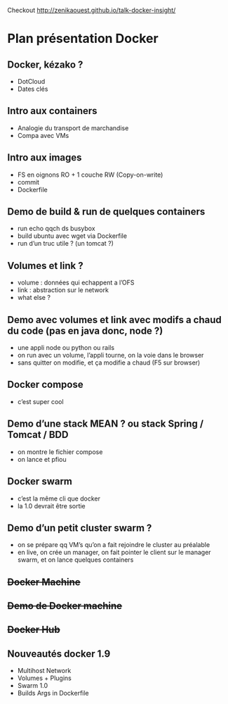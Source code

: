 Checkout http://zenikaouest.github.io/talk-docker-insight/

# Plan présentation Docker

## Docker, kézako ?
- DotCloud
- Dates clés

## Intro aux containers
- Analogie du transport de marchandise
- Compa avec VMs

## Intro aux images
- FS en oignons RO + 1 couche RW (Copy-on-write)
- commit
- Dockerfile

## Demo de build & run de quelques containers
- run echo qqch ds busybox
- build ubuntu avec wget via Dockerfile
- run d’un truc utile ? (un tomcat ?)

## Volumes et link ?
- volume : données qui echappent a l’OFS
- link : abstraction sur le network
- what else ?

## Demo avec volumes et link avec modifs a chaud du code (pas en java donc, node ?)
- une appli node ou python ou rails
- on run avec un volume, l’appli tourne, on la voie dans le browser
- sans quitter on modifie, et ça modifie a chaud (F5 sur browser)
 

## Docker compose
- c’est super cool

## Demo d’une stack MEAN ? ou stack Spring / Tomcat / BDD
- on montre le fichier compose
- on lance et pfiou

## Docker swarm
- c’est la même cli que docker
- la 1.0 devrait être sortie

## Demo d’un petit cluster swarm ?
- on se prépare qq VM’s qu’on a fait rejoindre le cluster au préalable
- en live, on crée un manager, on fait pointer le client sur le manager swarm, et on lance quelques containers

## ~~Docker Machine~~
## ~~Demo de Docker machine~~
## ~~Docker Hub~~

## Nouveautés docker 1.9
- Multihost Network
- Volumes + Plugins
- Swarm 1.0
- Builds Args in Dockerfile

